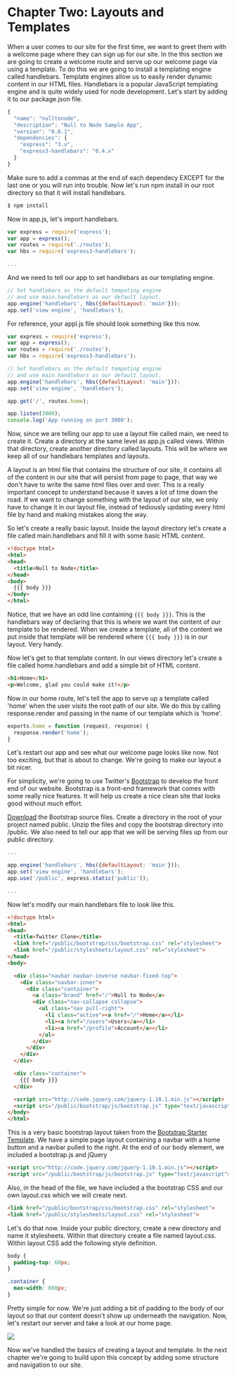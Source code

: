 # Chapter Two: Layouts and Templates

When a user comes to our site for the first time, we want to greet them with a welcome page where they can sign up for our site. In the this section we are going to create a welcome route and serve up our welcome page via using a template. To do this we are going to install a templating engine called handlebars. Template engines allow us to easily render dynamic content in our HTML files. Handlebars is a popular JavaScript templating engine and is quite widely used for node development. Let's start by adding it to our package.json file.

```javascript
{
  "name": "nulltonode",
  "description": "Null to Node Sample App",
  "version": "0.0.1",
  "dependencies": {
    "express": "3.x",
    "express3-handlebars": "0.4.x"
  }
}
```

Make sure to add a commas at the end of each dependecy EXCEPT for the last one or you will run into trouble. Now let's run npm install in our root directory so that it will install handlebars.

```bash
$ npm install
```

Now in app.js, let's import handlebars.

```javascript
var express = require('express');
var app = express();
var routes = require('./routes');
var hbs = require('express3-handlebars');

...
```

And we need to tell our app to set handlebars as our templating engine.

```javascript
// Set handlebars as the default tempating engine
// and use main.handlebars as our default layout.
app.engine('handlebars', hbs({defaultLayout: 'main'}));
app.set('view engine', 'handlebars');
```

For reference, your appl.js file should look something like this now.

```javascript
var express = require('express');
var app = express();
var routes = require('./routes');
var hbs = require('express3-handlebars');

// Set handlebars as the default tempating engine
// and use main.handlebars as our default layout.
app.engine('handlebars', hbs({defaultLayout: 'main'}));
app.set('view engine', 'handlebars');

app.get('/', routes.home);

app.listen(3000);
console.log('App running on port 3000');
```

Now, since we are telling our app to use a layout file called main, we need to create it. Create a directory at the same level as app.js called views. Within that directory, create another directory called layouts. This will be where we keep all of our handlebars templates and layouts.

A layout is an html file that contains the structure of our site, it contains all of the content in our site that will persist from page to page, that way we don't have to write the same html files over and over. This is a really important concept to understand because it saves a lot of time down the road. If we want to change something with the layout of our site, we only have to change it in our layout file, instead of tediously updating every html file by hand and making mistakes along the way.

So let's create a really basic layout. Inside the layout directory let's create a file called main.handlebars and fill it with some basic HTML content.

```html
<!doctype html>
<html>
<head>
  <title>Null to Node</title>
</head>
<body>
  {{{ body }}}
</body>
</html>
```

Notice, that we have an odd line containing `{{{ body }}}`. This is the handlebars way of declaring that this is where we want the content of our template to be rendered. When we create a template, all of the content we put inside that template will be rendered where `{{{ body }}}` is in our layout. Very handy.

Now let's get to that template content. In our views directory let's create a file called home.handlebars and add a simple bit of HTML content.

```html
<h1>Home</h1>
<p>Welcome, glad you could make it!</p>
```

Now in our home route, let's tell the app to serve up a template called 'home' when the user visits the root path of our site. We do this by calling response.render and passing in the name of our template which is 'home'.

```javascript
exports.home = function (request, response) {
  response.render('home');
}
```

Let's restart our app and see what our welcome page looks like now. Not too exciting, but that is about to change. We're going to make our layout a bit nicer. 

For simplicity, we're going to use Twitter's <a href="http://twitter.github.io/bootstrap/" target="_blank">Bootstrap</a> to develop the front end of our website. Bootstrap is a front-end framework that comes with some really nice features. It will help us create a nice clean site that looks good without much effort.

<a href="http://twitter.github.io/bootstrap/assets/bootstrap.zip">Download</a> the Bootstrap source files. Create a directory in the root of your project named public. Unzip the files and copy the bootstrap directory into /public. We also need to tell our app that we will be serving files up from our public directory.

```javascript
...

app.engine('handlebars', hbs({defaultLayout: 'main'}));
app.set('view engine', 'handlebars');
app.use('/public', express.static('public'));

...
```

Now let's modify our main.handlebars file to look like this.

```html
<!doctype html>
<html>
<head>
  <title>Twitter Clone</title>
  <link href="/public/bootstrap/css/bootstrap.css" rel="stylesheet">
  <link href="/public/stylesheets/layout.css" rel="stylesheet">
</head>
<body>

  <div class="navbar navbar-inverse navbar-fixed-top">
    <div class="navbar-inner">
      <div class="container">
        <a class="brand" href="/">Null to Node</a>
        <div class="nav-collapse collapse">
          <ul class="nav pull-right">
            <li class="active"><a href="/">Home</a></li>
            <li><a href="/users">Users</a></li>
            <li><a href="/profile">Account</a></li>
          </ul>
        </div>
      </div>
    </div>
  </div>

  <div class="container">
    {{{ body }}}
  </div>

  <script src="http://code.jquery.com/jquery-1.10.1.min.js"></script>
  <script src="/public/bootstrap/js/bootstrap.js" type="text/javascript"></script>
</body>
</html>
```

This is a very basic bootstrap layout taken from the <a href="http://twitter.github.io/bootstrap/examples/starter-template.html">Bootstrap Starter Template</a>. We have a simple page layout containing a navbar with a home button and a navbar pulled to the right. At the end of our body element, we included a bootstrap.js and jQuery

```html
<script src="http://code.jquery.com/jquery-1.10.1.min.js"></script>
<script src="/public/bootstrap/js/bootstrap.js" type="text/javascript"></script>
```

Also, in the head of the file, we have included a the bootstrap CSS and our own layout.css which we will create next.

```html
<link href="/public/bootstrap/css/bootstrap.css" rel="stylesheet">
<link href="/public/stylesheets/layout.css" rel="stylesheet">
```

Let's do that now. Inside your public directory, create a new directory and name it stylesheets. Within that directory create a file named layout.css. Within layout CSS add the following style definition.

```css
body {
  padding-top: 60px;
}

.container {
  max-width: 600px;
}
```

Pretty simple for now. We're just adding a bit of padding to the body of our layout so that our content doesn't show up underneath the navigation. Now, let's restart our server and take a look at our home page.

<img src="http://cl.ly/image/020q3R2Z1m0y/shot1.png">

Now we've handled the basics of creating a layout and template. In the next chapter we're going to build upon this concept by adding some structure and navigation to our site.


